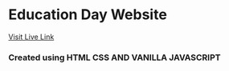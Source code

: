 # Education Day Website
[Visit Live Link](https://guitarzilla.netlify.app/)

### Created using HTML CSS AND VANILLA JAVASCRIPT
